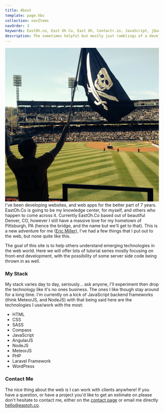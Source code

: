 ```yaml
---
title: About
template: page.hbs
collection: navItems
navOrder: 3
keywords: EastOh.co, East Oh Co, East Oh, Contactr.io, JavaScript, jQuery, AngularJS, Metalsmith, PHP
description: The sometimes helpful but mostly just ramblings of a developer trying to make it in this crazy world.
---
```

<div class="profile-image"><img src="/img/me.jpg"></div>
I've been developing websites, and web apps for the better part of 7 years. EastOh.Co is going to be my knowledge center, for myself, and others who happen to come across it. Currently EastOh.Co based out of beautiful Denver, CO, however I still have a massive love for my hometown of Pittsburgh, PA (hence the bridge, and the name but we'll get to that). This is a new adventure for me (<a href="https://twitter.com/_ericmiller" target="_blank">Eric Miller</a>), I've had a few things that I put out to the web, but none quite like this. 

The goal of this site is to help others understand emerging technologies in the web world. Here we will offer lots of tutorial series mostly focusing on front-end development, with the possibility of some server side code being thrown in as well. 

### My Stack
My stack varies day to day, seriously... ask anyone, I'll experiment then drop the technology like it's no ones business. The ones I like though stay around for a long time. I'm currently on a kick of JavaScript backend frameworks (think MeteorJS, and NodeJS) with that being said here are the technologies I use/work with the most:

* HTML
* CSS
* SASS
* Compass
* JavaScript
* AngularJS
* NodeJS
* MeteorJS
* PHP
* Laravel Framework
* WordPress

### Contact Me
The nice thing about the web is I can work with clients anywhere! If you have a question, or have a project you'd like to get an estimate on please don't hesitate to contact me, either on the [contact page](/contact) or email me directly [hello@eastoh.co](mailto:hello@eastoh.co).